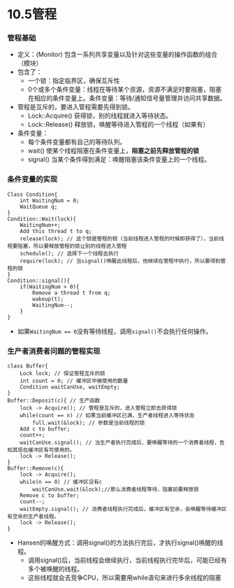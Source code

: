 # 10.5管程

### 管程基础

* 定义：(Monitor) 包含一系列共享变量以及针对这些变量的操作函数的组合（模块）
* 包含了：
    * 一个锁：指定临界区，确保互斥性
    * 0个或多个条件变量：线程在等待某个资源，资源不满足时要阻塞，阻塞在相应的条件变量上。条件变量：等待/通知信号量管理并访问共享数据。
* 管程是互斥的，要进入管程需要先得到锁。
    * Lock::Acquire() 获得锁，别的线程就进入等待状态。
    * Lock::Release() 释放锁，唤醒等待进入管程的一个线程（如果有）
* 条件变量：
    * 每个条件变量都有自己的等待队列。
    * wait() 使某个线程阻塞在条件变量上，**阻塞之前先释放管程的锁**
    * signal() 当某个条件得到满足：唤醒阻塞该条件变量上的一个线程。

### 条件变量的实现

```
Class Condition{
	int WaitingNum = 0;
	WaitQueue q;
}
Condition::Wait(lock){
	WaitingNum++;
	Add this thread t to q;
	release(lock); // 这个锁是管程的锁（当前线程进入管程的时候即获得了），当前线程要阻塞，所以要释放管程的锁让别的线程进入管程
	schedule(); // 选择下一个线程去执行
	require(lock); // 当signal()唤醒此线程后，他继续在管程中执行，所以要得到管程的锁
}
Condition::signal(){
	if(WaitingNum > 0){
		Remove a thread t from q;
		wakeup(t);
		WaitingNum--;
	}
}
```

* 如果`WaitingNum == 0`没有等待线程，调用`signal()`不会执行任何操作。

### 生产者消费者问题的管程实现

```
class Buffer{
	Lock lock; // 保证管程互斥的锁
	int count = 0; // 缓冲区中被使用的数量
	Condition waitCanUse, waitEmpty;
}
Buffer::Deposit(c){ // 生产函数
	lock -> Acquire(); // 管程是互斥的，进入管程立即去获得锁
	while(count == n) // 如果当前缓冲区已满，生产者线程进入等待状态
		full.wait(&lock); // 参数是当前线程的锁
	Add c to buffer;
	count++;
	waitCanUse.signal(); // 当生产者执行完成后，要唤醒等待的一个消费者线程，告知其现在缓冲区有可使用的。
	lock -> Release();
}
Buffer::Remove(c){
	lock -> Acquire();
	while(n == 0) // 缓冲区没有c
		waitCanUse.wait(&lock);//那么消费者线程等待，阻塞前要释放锁
	Remove c to buffer;
	count--;
	waitEmpty.signal(); // 消费者线程执行完成后，缓冲区有空余，会唤醒等待缓冲区有空余的生产者线程。
	lock -> Release();
}
```

* Hansen的唤醒方式：调用signal()的方法执行完后，才执行signal()唤醒的线程。
    * 调用signal()后，当前线程会继续执行，当前线程执行完毕后，可能已经有多个被唤醒的线程。
    * 这些线程就会去竞争CPU，所以需要用while语句来进行多余线程的阻塞